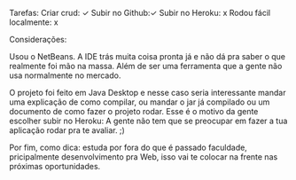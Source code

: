 Tarefas:
Criar crud: ✓
Subir no Github:✓
Subir no Heroku: x
Rodou fácil localmente: x

Considerações:

Usou o NetBeans. A IDE trás muita coisa pronta já e não dá pra saber o que realmente foi mão na massa. Além de ser uma ferramenta que a gente não usa normalmente no mercado.

O projeto foi feito em Java Desktop e nesse caso seria interessante  mandar uma explicação de como compilar, ou mandar o jar já compilado ou um documento de como fazer o projeto rodar. 
Esse é o motivo da gente escolher subir no Heroku: A gente não tem que se preocupar em fazer a tua aplicação rodar pra te avaliar. ;) 

Por fim, como dica: estuda por fora do que é passado faculdade, pricipalmente desenvolvimento pra Web, isso vai te colocar na frente nas próximas oportunidades.


